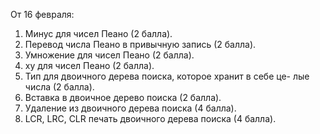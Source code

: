 От 16 февраля:
1. Минус для чисел Пеано (2 балла).
2. Перевод числа Пеано в привычную запись (2 балла).
3. Умножение для чисел Пеано (2 балла).
4. xy для чисел Пеано (2 балла).
5. Тип для двоичного дерева поиска, которое хранит в себе це- лые числа (2 балла).
6. Вставка в двоичное дерево поиска (2 балла).
7. Удаление из двоичного дерева поиска (4 балла).
8. LCR, LRC, CLR печать двоичного дерева поиска (4 балла).

